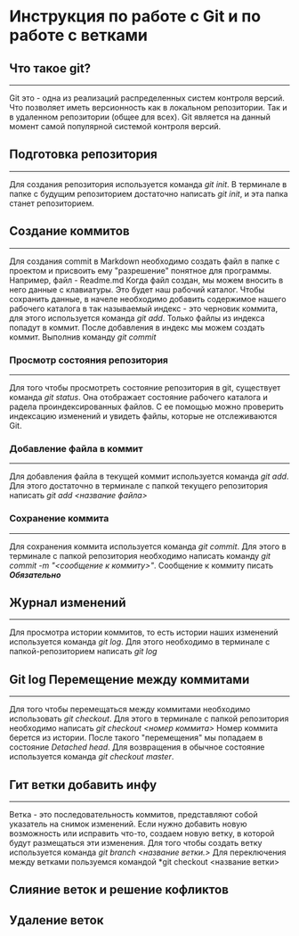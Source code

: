 # Инструкция по работе с Git и по работе с ветками

## Что такое git?
---
Git это - одна из реализаций распределенных систем контроля версий. Что позволяет иметь версионность как в локальном репозитории. Так и в удаленном репозитории (общее для всех). Git является на данный момент самой популярной системой контроля версий.

## Подготовка репозитория
--- 
Для создания репозитория используется команда *git init*. В терминале в папке с будущим репозиторием достаточно написать *git init*, и эта папка станет репозиторием.

## Создание коммитов
---
Для создания commit в Markdown необходимо создать файл в папке с проектом и присвоить ему "разрешение" понятное для программы. Например, файл - Readme.md
Когда файл создан, мы можем вносить в него данные с клавиатуры. Это будет наш рабочий каталог. Чтобы сохранить данные, в начеле необходимо добавить содержимое нашего рабочего каталога в так называемый индекс - это черновик коммита, для этого используется команда *git add*. Только файлы из индекса попадут в коммит. После добавления в индекс мы можем создать коммит. Выполнив команду *git commit*


### Просмотр состояния репозитория
---
Для того чтобы просмотреть состояние репозитория в git, существует команда *git status*. Она отображает состояние рабочего каталога и радела проиндексированных файлов. С ее помощью можно проверить индексацию изменений и увидеть файлы, которые не отслеживаются Git.

### Добавление файла в коммит
---
Для добавления файла в текущей коммит используется команда *git add*. Для этого достаточно в терминале с папкой текущего репозитория написать *git add <название файла>*

### Сохранение коммита
---
Для сохранения коммита используется команда *git commit*. Для этого в терминале с папкой репозитория необходимо написать команду *git commit -m "<сообщение к коммиту>"*. Сообщение к коммиту писать ***Обязательно***

## Журнал изменений
---
Для просмотра истории коммитов, то есть истории наших изменений используется команда *git log*. Для этого необходимо в терминале с папкой-репозиторием написать *git log*


## Git log Перемещение между коммитами
---
Для того чтобы перемещаться между коммитами необходимо использовать *git checkout*. Для этого в терминале с папкой репозитория необходимо написать *git checkout <номер коммита>* Номер коммита берется из истории. После такого "перемещения" мы попадаем в состояние *Detached head*. Для возвращения в обычное состояние используется команда *git checkout master*.

## Гит ветки добавить инфу
___
Ветка - это последовательность коммитов, представляют собой указатель на снимок изменений. Если нужно добавить новую возможность или исправить что-то, создаем новую ветку, в которой будут размещаться эти изменения. Для того чтобы создать ветку используется команда *git branch <название ветки.>* Для переключения между ветками пользуемся командой *git checkout <название ветки>

## Слияние веток и решение кофликтов

## Удаление веток

